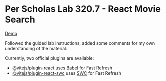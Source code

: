 # Per Scholas Lab 320.7 - React Movie Search

[Demo](https://jordles.github.io/Per-Scholas-Lab-320.7/)

Followed the guided lab instructions, added some comments for my own understanding of the material. 

Currently, two official plugins are available:

- [@vitejs/plugin-react](https://github.com/vitejs/vite-plugin-react/blob/main/packages/plugin-react/README.md) uses [Babel](https://babeljs.io/) for Fast Refresh
- [@vitejs/plugin-react-swc](https://github.com/vitejs/vite-plugin-react-swc) uses [SWC](https://swc.rs/) for Fast Refresh
